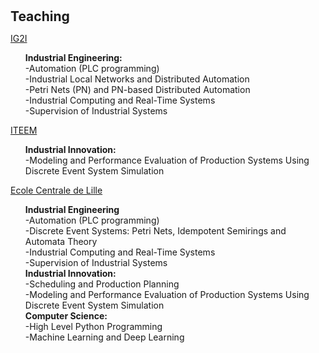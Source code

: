 <h1 id="teaching"></h1>

<h2 style="margin: 30px 0px 10px;">Teaching</h2>

<p><a href="https://ig2i.centralelille.fr">IG2I</a><p/>
<ul>
  <b> Industrial Engineering: </b><br>
  -Automation (PLC programming) <br>
  -Industrial Local Networks and Distributed Automation<br>
  -Petri Nets (PN) and PN-based Distributed Automation<br>
  -Industrial Computing and Real-Time Systems<br>
  -Supervision of Industrial Systems<br>
</ul>

<p><a href="https://iteem.centralelille.fr">ITEEM</a><p/>
<ul>
  <b> Industrial Innovation: </b><br>
  -Modeling and Performance Evaluation of Production Systems Using Discrete Event System Simulation<br>
</ul>

<p><a href="https://ecole.centralelille.fr">Ecole Centrale de Lille</a><p/>
<ul>
  <b> Industrial Engineering </b><br>
  -Automation (PLC programming) <br>
  -Discrete Event Systems: Petri Nets, Idempotent Semirings and Automata Theory<br>
  -Industrial Computing and Real-Time Systems<br>
  -Supervision of Industrial Systems<br>
  <b> Industrial Innovation: </b><br>
  -Scheduling and Production Planning<br>
  -Modeling and Performance Evaluation of Production Systems Using Discrete Event System Simulation<br>
  <b> Computer Science: </b><br>
  -High Level Python Programming<br>
  -Machine Learning and Deep Learning<br>
</ul>
